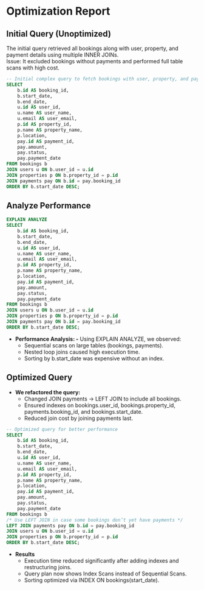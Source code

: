 # Optimization Report

## Initial Query (Unoptimized)
The initial query retrieved all bookings along with user, property, and payment details using multiple INNER JOINs.  
Issue: It excluded bookings without payments and performed full table scans with high cost.

```sql
-- Initial complex query to fetch bookings with user, property, and payment details
SELECT 
    b.id AS booking_id,
    b.start_date,
    b.end_date,
    u.id AS user_id,
    u.name AS user_name,
    u.email AS user_email,
    p.id AS property_id,
    p.name AS property_name,
    p.location,
    pay.id AS payment_id,
    pay.amount,
    pay.status,
    pay.payment_date
FROM bookings b
JOIN users u ON b.user_id = u.id
JOIN properties p ON b.property_id = p.id
JOIN payments pay ON b.id = pay.booking_id
ORDER BY b.start_date DESC;
```

## Analyze Performance

```sql
EXPLAIN ANALYZE
SELECT 
    b.id AS booking_id,
    b.start_date,
    b.end_date,
    u.id AS user_id,
    u.name AS user_name,
    u.email AS user_email,
    p.id AS property_id,
    p.name AS property_name,
    p.location,
    pay.id AS payment_id,
    pay.amount,
    pay.status,
    pay.payment_date
FROM bookings b
JOIN users u ON b.user_id = u.id
JOIN properties p ON b.property_id = p.id
JOIN payments pay ON b.id = pay.booking_id
ORDER BY b.start_date DESC;
```

- **Performance Analysis: -** Using EXPLAIN ANALYZE, we observed:
    - Sequential scans on large tables (bookings, payments).
    - Nested loop joins caused high execution time.
    - Sorting by b.start_date was expensive without an index.

## Optimized Query

- **We refactored the query:**
    - Changed JOIN payments → LEFT JOIN to include all bookings.
    - Ensured indexes on bookings.user_id, bookings.property_id, payments.booking_id, and bookings.start_date.
    - Reduced join cost by joining payments last.

```sql
-- Optimized query for better performance
SELECT 
    b.id AS booking_id,
    b.start_date,
    b.end_date,
    u.id AS user_id,
    u.name AS user_name,
    u.email AS user_email,
    p.id AS property_id,
    p.name AS property_name,
    p.location,
    pay.id AS payment_id,
    pay.amount,
    pay.status,
    pay.payment_date
FROM bookings b
/* Use LEFT JOIN in case some bookings don’t yet have payments */
LEFT JOIN payments pay ON b.id = pay.booking_id
JOIN users u ON b.user_id = u.id
JOIN properties p ON b.property_id = p.id
ORDER BY b.start_date DESC;
```

- **Results**
    - Execution time reduced significantly after adding indexes and restructuring joins.
    - Query plan now shows Index Scans instead of Sequential Scans.
    - Sorting optimized via INDEX ON bookings(start_date).